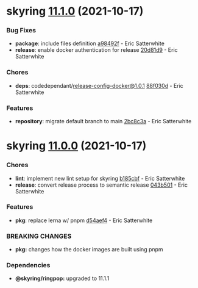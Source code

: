 # skyring [11.1.0](https://github.com/esatterwhite/skyring/compare/skyring@11.0.0...skyring@11.1.0) (2021-10-17)


### Bug Fixes

* **package**: include files definition [a98492f](https://github.com/esatterwhite/skyring/commit/a98492f00710a298f1a22f1f2c23bc801fdb6816) - Eric Satterwhite
* **release**: enable docker authentication for release [20d81d9](https://github.com/esatterwhite/skyring/commit/20d81d9821337f96383b958b65dd711cb5d79b84) - Eric Satterwhite


### Chores

* **deps**: codedependant/release-config-docker@1.0.1 [88f030d](https://github.com/esatterwhite/skyring/commit/88f030dc77a2b76eef7331550fd878e5bebd0994) - Eric Satterwhite


### Features

* **repository**: migrate default branch to main [2bc8c3a](https://github.com/esatterwhite/skyring/commit/2bc8c3a5b044edf185602abb67a8701e703804e7) - Eric Satterwhite

# skyring [11.0.0](https://github.com/esatterwhite/skyring/compare/skyring@10.0.2...skyring@11.0.0) (2021-10-17)


### Chores

* **lint**: implement new lint setup for skyring [b185cbf](https://github.com/esatterwhite/skyring/commit/b185cbf97130b268ef2ea84f2f92d9b64b130377) - Eric Satterwhite
* **release**: convert release process to semantic release [043b501](https://github.com/esatterwhite/skyring/commit/043b501c1423a4009455465e3142c356cdec69a3) - Eric Satterwhite


### Features

* **pkg**: replace lerna w/ pnpm [d54aef4](https://github.com/esatterwhite/skyring/commit/d54aef46d34a3dd18b4ce0d3f22c9ea27d8d1f64) - Eric Satterwhite


### **BREAKING CHANGES**

* **pkg:** changes how the docker images are built using pnpm





### Dependencies

* **@skyring/ringpop:** upgraded to 11.1.1

